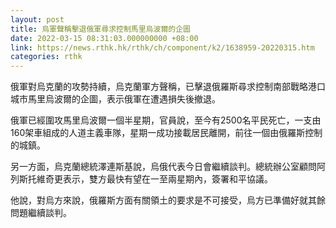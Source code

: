 ```yaml
---
layout: post
title: 烏軍聲稱擊退俄軍尋求控制馬里烏波爾的企圖
date: 2022-03-15 08:31:03.000000000 +08:00
link: https://news.rthk.hk/rthk/ch/component/k2/1638959-20220315.htm
categories: rthk
---
```


俄軍對烏克蘭的攻勢持續，烏克蘭軍方聲稱，已擊退俄羅斯尋求控制南部戰略港口城市馬里烏波爾的企圖，表示俄軍在遭遇損失後撤退。

俄軍已經圍攻馬里烏波爾一個半星期，官員說，至今有2500名平民死亡，一支由160架車組成的人道主義車隊，星期一成功接載居民離開，前往一個由俄羅斯控制的城鎮。

另一方面，烏克蘭總統澤連斯基說，烏俄代表今日會繼續談判。總統辦公室顧問阿列斯托維奇更表示，雙方最快有望在一至兩星期內，簽署和平協議。

他說，對烏方來說，俄羅斯方面有關領土的要求是不可接受，烏方已準備好就其餘問題繼續談判。
